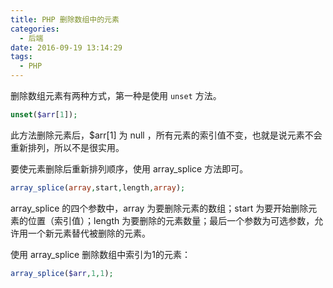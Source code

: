 ```yaml
---
title: PHP 删除数组中的元素
categories:
  - 后端
date: 2016-09-19 13:14:29
tags:
  - PHP
---
```


删除数组元素有两种方式，第一种是使用 `unset` 方法。

``` php
unset($arr[1]);
```
<!-- more -->

此方法删除元素后，$arr[1] 为 null ，所有元素的索引值不变，也就是说元素不会重新排列，所以不是很实用。

要使元素删除后重新排列顺序，使用 array_splice 方法即可。

``` php
array_splice(array,start,length,array);
```
array_splice 的四个参数中，array 为要删除元素的数组；start 为要开始删除元素的位置（索引值）；length 为要删除的元素数量；最后一个参数为可选参数，允许用一个新元素替代被删除的元素。

使用 array_splice 删除数组中索引为1的元素：

``` php
array_splice($arr,1,1);
```
